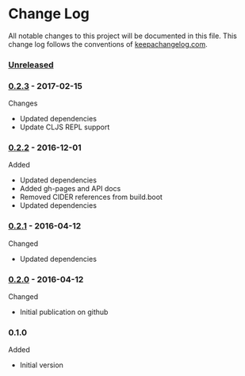 # Change Log

All notable changes to this project will be documented in this file. This change log follows the conventions of [keepachangelog.com](http://keepachangelog.com/).

### [Unreleased]

### [0.2.3] - 2017-02-15

Changes
- Updated dependencies
- Update CLJS REPL support

### [0.2.2] - 2016-12-01

Added
* Updated dependencies
* Added gh-pages and API docs
* Removed CIDER references from build.boot
* Updated dependencies

### [0.2.1] - 2016-04-12

Changed
* Updated dependencies

### [0.2.0] - 2016-04-12

Changed
* Initial publication on github

### 0.1.0

Added
*  Initial version

[0.2.0]: https://github.com/dollabs/webtasks/compare/0.1.0...0.2.0
[0.2.1]: https://github.com/dollabs/webtasks/compare/0.2.0...0.2.1
[0.2.2]: https://github.com/dollabs/webtasks/compare/0.2.1...0.2.2
[0.2.3]: https://github.com/dollabs/webtasks/compare/0.2.2...0.2.3
[Unreleased]: https://github.com/dollabs/webtasks/compare/0.2.3...HEAD
